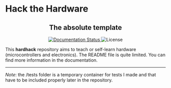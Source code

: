 
# Hack the Hardware

<h2 align="center">The absolute template</h2>

<p align="center">
	<a href='https://hardhack.readthedocs.io/en/latest/'>
		<img src='https://readthedocs.org/projects/hardhack/badge/?version=latest' alt='Documentation Status' />
	</a>
	<a>
		<img src='https://img.shields.io/github/license/Arkh42/hardhack' alt='License'/>
	</a>
</p>




This __hardhack__ repository aims to teach or self-learn hardware (microcontrollers and electronics).
The README file is quite limited.
You can find more information in the documentation.


---


_Note_: the /tests folder is a temporary container for tests I made and that have to be included properly later in the repository.

